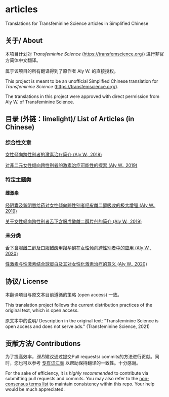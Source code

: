 # articles
Translations for Transfeminine Science articles in Simplified Chinese

## 关于/ About

本项目计划对 _Transfeminine Science_ (https://transfemscience.org/) 进行非官方简体中文翻译。

属于该项目的所有翻译得到了原作者 Aly W. 的直接授权。

This project is meant to be an unofficial Simplified Chinese translation for _Transfeminine Science_ (https://transfemscience.org/).

The translations in this project were approved with direct permission from Aly W. of Transfeminine Science.

## 目录 (外链：limelight)/ List of Articles (in Chinese)
### 综合性文章

[女性倾向跨性别者的激素治疗简介 (Aly W., 2018)](https://limelight.moe/t/topic/7000)

[对非二元女性倾向跨性别者的激素治疗可能性的探索 (Aly W., 2019)](https://limelight.moe/t/topic/7303)

### 特定主题类

#### 雌激素

[经阴囊及新阴唇给药对女性倾向跨性别者经皮雌二醇吸收的极大增强 (Aly W., 2019)](https://limelight.moe/t/topic/8307)

[关于女性倾向跨性别者舌下含服戊酸雌二醇片剂的简介 (Aly W., 2019)](https://github.com/tfsci-sc/articles/blob/main/sublingual-ev.md)

### 未分类

[舌下含服雌二醇及口服醋酸甲羟孕酮在女性倾向跨性别者中的应用 (Aly W., 2020)](https://limelight.moe/t/topic/8298)

[性激素与性激素结合球蛋白及其对女性化激素治疗的意义 (Aly W., 2020)](https://github.com/tfsci-sc/articles/blob/main/shbg.md)

## 协议/ License

本翻译项目与原文本目前遵循的策略 (open access) 一致。

This translation project follows the current distribution practices of the original text, which is open access.

原文本中的说明/ Description in the original text: "Transfeminine Science is open access and does not serve ads." (Transfeminine Science, 2021)

## 贡献方法/ Contributions

为了提高效率，*强烈*建议通过提交Pull requests/ commits的方法进行贡献。同时，您也可以参考 [专有词汇表](https://github.com/tfsci-sc/terms/blob/main/terms.md) 以帮助保持翻译的一致性。十分感谢。

For the sake of efficiency, it is *highly recommended* to contribute via submitting pull requests and commits. You may also refer to the [non-consensus terms list](https://github.com/tfsci-sc/terms/blob/main/terms.md) to maintain consistency within this repo. Your help would be much appreciated. 
